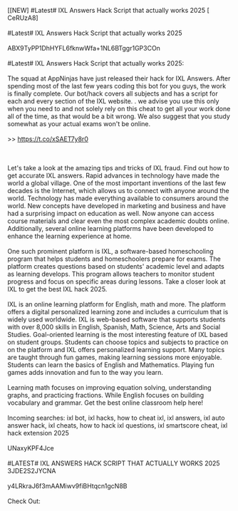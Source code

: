 [[NEW] #Latest# IXL Answers Hack Script that actually works 2025 [ CeRUzA8]
<br>
<br>#Latest# IXL Answers Hack Script that actually works 2025
<br>
<br>ABX9TyPP1DhHYFL6fknwWfa+1NL6BTggr1GP3COn
<br>
<br>#Latest# IXL Answers Hack Script that actually works 2025:
<br>
<br>The squad at AppNinjas have just released their hack for IXL Answers. After spending most of the last few years coding this bot for you guys, the work is finally complete. Our bot/hack covers all subjects and has a script for each and every section of the IXL website. . we advise you use this only when you need to and not solely rely on this cheat to get all your work done all of the time, as that would be a bit wrong. We also suggest that you study somewhat as your actual exams won't be online. 
<br>
<br> >> https://t.co/xSAET7y8r0

<br>
<br>Let's take a look at the amazing tips and tricks of IXL fraud. Find out how to get accurate IXL answers. Rapid advances in technology have made the world a global village. One of the most important inventions of the last few decades is the Internet, which allows us to connect with anyone around the world. Technology has made everything available to consumers around the world. New concepts have developed in marketing and business and have had a surprising impact on education as well. Now anyone can access course materials and clear even the most complex academic doubts online. Additionally, several online learning platforms have been developed to enhance the learning experience at home. 
<br>
<br>One such prominent platform is IXL, a software-based homeschooling program that helps students and homeschoolers prepare for exams. The platform creates questions based on students' academic level and adapts as learning develops. This program allows teachers to monitor student progress and focus on specific areas during lessons. Take a closer look at IXL to get the best IXL hack 2025. 
<br>
<br>IXL is an online learning platform for English, math and more. The platform offers a digital personalized learning zone and includes a curriculum that is widely used worldwide. IXL is web-based software that supports students with over 8,000 skills in English, Spanish, Math, Science, Arts and Social Studies. Goal-oriented learning is the most interesting feature of IXL based on student groups. Students can choose topics and subjects to practice on on the platform and IXL offers personalized learning support. Many topics are taught through fun games, making learning sessions more enjoyable. Students can learn the basics of English and Mathematics. Playing fun games adds innovation and fun to the way you learn. 
<br>
<br>Learning math focuses on improving equation solving, understanding graphs, and practicing fractions. While English focuses on building vocabulary and grammar. Get the best online classroom help here!
<br>
<br>Incoming searches: ixl bot, ixl hacks, how to cheat ixl, ixl answers, ixl auto answer hack, ixl cheats, how to hack ixl questions, ixl smartscore cheat, ixl hack extension 2025
<br>
<br>UNaxyKPF4Jce
<br>
<br>#LATEST# IXL ANSWERS HACK SCRIPT THAT ACTUALLY WORKS 2025 3JDE2S2JYCNA
<br>
<br>y4LRkraJ6f3mAAMiwv9fiBHtqcn1gcN8B
<br>
<br>Check Out: 

<br>
